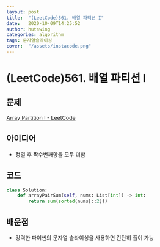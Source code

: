 ```yaml
---
layout: post
title:  "(LeetCode)561. 배열 파티션 I"
date:   2020-10-09T14:25:52
author: hutswing
categories: algorithm
tags: 문자열슬라이싱
cover:  "/assets/instacode.png"
---
```


# (LeetCode)561. 배열 파티션 I

## 문제

[Array Partition I - LeetCode](https://leetcode.com/problems/array-partition-i/)

## 아이디어

- 정렬 후 짝수번째항을 모두 더함

## 코드

```python
class Solution:
    def arrayPairSum(self, nums: List[int]) -> int:
        return sum(sorted(nums[::2]))
```

## 배운점

- 강력한 파이썬의 문자열 슬라이싱을 사용하면 간단히 풀이 가능

